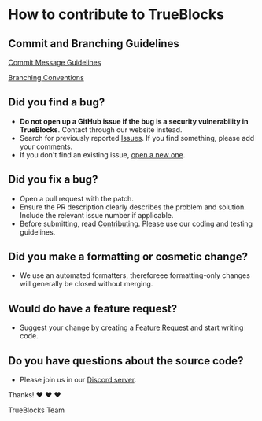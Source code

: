 # How to contribute to TrueBlocks

## Commit and Branching Guidelines

[Commit Message Guidelines](https://gist.github.com/robertpainsi/b632364184e70900af4ab688decf6f53)

[Branching Conventions](https://github.com/TrueBlocks/trueblocks-core/blob/master/docs/BRANCHING.md)

## Did you find a bug?

- **Do not open up a GitHub issue if the bug is a security vulnerability in TrueBlocks**. Contact through our website instead.
- Search for previously reported [Issues](https://github.com/TrueBlocks/trueblocks-core/issues). If you find something, please add your comments.
- If you don't find an existing issue, [open a new one](https://github.com/TrueBlocks/trueblocks-core/issues/new).

## Did you fix a bug?

- Open a pull request with the patch.
- Ensure the PR description clearly describes the problem and solution. Include the relevant issue number if applicable.
- Before submitting, read [Contributing](http://github.com/TrueBlocks/trueblocks-core/CONTRIBUTING.md). Please use our coding and testing guidelines.

## Did you make a formatting or cosmetic change?

- We use an automated formatters, thereforeee formatting-only changes will generally be closed without merging.

## Would do have a feature request?

- Suggest your change by creating a [Feature Request](https://github.com/TrueBlocks/trueblocks-core/issues/new) and start writing code.

## Do you have questions about the source code?

- Please join us in our [Discord server](https://discord.gg/zGh6PdN).

Thanks! :heart: :heart: :heart:

TrueBlocks Team
